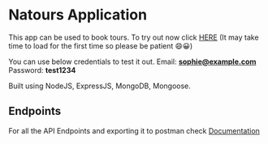 
# Natours Application

This app can be used to book tours. To try out now click [HERE](https://natours-rish.herokuapp.com/  "HERE") (It may take time to load for the first time so please be patient 😄😀)

You can use below credentials to test it out.
Email: **sophie@example.com**
Password: **test1234**

Built using NodeJS, ExpressJS, MongoDB, Mongoose.

  

## Endpoints

  

For all the API Endpoints and exporting it to postman check [Documentation](https://documenter.getpostman.com/view/6696635/Szf6X8HS?version=latest  "Documentation")